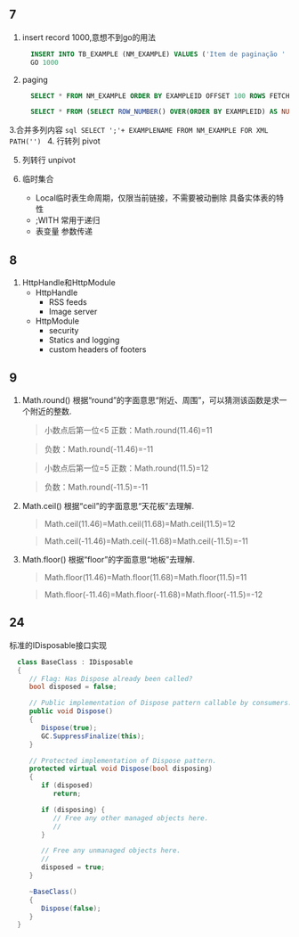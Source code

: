 ## 7
   1. insert record 1000,意想不到go的用法
      ```sql
        INSERT INTO TB_EXAMPLE (NM_EXAMPLE) VALUES ('Item de paginação ' + CONVERT(VARCHAR,ISNULL(@@IDENTITY, 0)))
        GO 1000
      ```
      
   2. paging
      ```sql
        SELECT * FROM NM_EXAMPLE ORDER BY EXAMPLEID OFFSET 100 ROWS FETCH 10 NEXT ONLY
      ```
      ```sql
        SELECT * FROM (SELECT ROW_NUMBER() OVER(ORDER BY EXAMPLEID) AS NUMBER,* FROM NM_EXAMPLE) AS NM_EXAMPLE_P WHERE NUMBER BETWEEN 101 AND 100 ORDER BY EXAMPLEID
      ```
      
  3.合并多列内容
      ```sql
        SELECT ';'+ EXAMPLENAME FROM NM_EXAMPLE FOR XML PATH('')
      ```
  4. 行转列 pivot
  
  5. 列转行 unpivot
  
  6. 临时集合
      * Local临时表生命周期，仅限当前链接，不需要被动删除 具备实体表的特性
      * ;WITH 常用于递归
      * 表变量 参数传递
      
## 8
   1. HttpHandle和HttpModule
      * HttpHandle
        * RSS feeds
        * Image server
      * HttpModule
        * security
        * Statics and logging
        * custom headers of footers
        
## 9
   1. Math.round() 根据“round”的字面意思“附近、周围”，可以猜测该函数是求一个附近的整数.
      > 小数点后第一位<5
      正数：Math.round(11.46)=11
      
      > 负数：Math.round(-11.46)=-11
      
      > 小数点后第一位=5
        正数：Math.round(11.5)=12
        
      > 负数：Math.round(-11.5)=-11
   2. Math.ceil() 根据“ceil”的字面意思“天花板”去理解.
      > Math.ceil(11.46)=Math.ceil(11.68)=Math.ceil(11.5)=12
      
      > Math.ceil(-11.46)=Math.ceil(-11.68)=Math.ceil(-11.5)=-11
        
   3. Math.floor() 根据“floor”的字面意思“地板”去理解.
      > Math.floor(11.46)=Math.floor(11.68)=Math.floor(11.5)=11
      
       > Math.floor(-11.46)=Math.floor(-11.68)=Math.floor(-11.5)=-12

 ## 24
 
标准的IDisposable接口实现
 ```C#
   class BaseClass : IDisposable
   {
      // Flag: Has Dispose already been called?
      bool disposed = false;

      // Public implementation of Dispose pattern callable by consumers.
      public void Dispose()
      { 
         Dispose(true);
         GC.SuppressFinalize(this);           
      }

      // Protected implementation of Dispose pattern.
      protected virtual void Dispose(bool disposing)
      {
         if (disposed)
            return; 

         if (disposing) {
            // Free any other managed objects here.
            //
         }

         // Free any unmanaged objects here.
         //
         disposed = true;
      }

      ~BaseClass()
      {
         Dispose(false);
      }
   }
 ```
   
      
